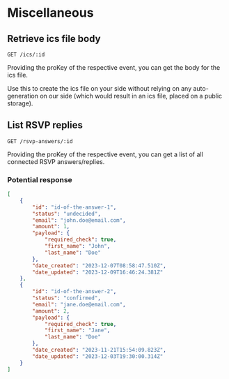 # Miscellaneous

## Retrieve ics file body

```
GET /ics/:id
```

Providing the proKey of the respective event, you can get the body for the ics file.

Use this to create the ics file on your side without relying on any auto-generation on our side (which would result in an ics file, placed on a public storage).

## List RSVP replies

```
GET /rsvp-answers/:id
```

Providing the proKey of the respective event, you can get a list of all connected RSVP answers/replies.

### Potential response

```json
[
    {
        "id": "id-of-the-answer-1",
        "status": "undecided",
        "email": "john.doe@email.com",
        "amount": 1,
        "payload": {
            "required_check": true,
            "first_name": "John",
            "last_name": "Doe"
        },
        "date_created": "2023-12-07T08:58:47.510Z",
        "date_updated": "2023-12-09T16:46:24.381Z"
    },
    {
        "id": "id-of-the-answer-2",
        "status": "confirmed",
        "email": "jane.doe@email.com",
        "amount": 2,
        "payload": {
            "required_check": true,
            "first_name": "Jane",
            "last_name": "Doe"
        },
        "date_created": "2023-11-21T15:54:09.823Z",
        "date_updated": "2023-12-03T19:30:00.314Z"
    }
]
```

